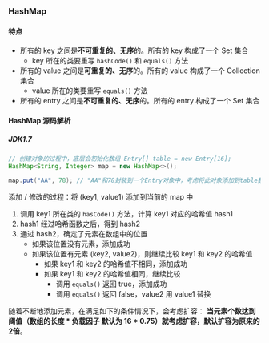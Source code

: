 ### HashMap
#### 特点
- 所有的 key 之间是**不可重复的、无序**的。所有的 key 构成了一个 Set 集合
  - key 所在的类要重写 `hashCode()` 和 `equals()` 方法
- 所有的 value 之间是**可重复的、无序**的。所有的 value 构成了一个 Collection 集合
  - value 所在的类要重写 `equals()` 方法
- 所有的 entry 之间是**不可重复的、无序**的。所有的 entry 构成了一个 Set 集合

#### HashMap 源码解析
##### JDK1.7

```java
// 创建对象的过程中，底层会初始化数组 Entry[] table = new Entry[16];
HashMap<String, Integer> map = new HashMap<>();

map.put("AA", 78); // "AA"和78封装到一个Entry对象中，考虑将此对象添加到table数组中


```

添加 / 修改的过程：将 (key1, value1) 添加到当前的 map 中
1. 调用 key1 所在类的 `hasCode()` 方法，计算 key1 对应的哈希值 hash1
2. hash1 经过哈希函数之后，得到 hash2
3. 通过 hash2，确定了元素在数组中的位置
   - 如果该位置没有元素，添加成功
   - 如果该位置有元素 (key2, value2)，则继续比较 key1 和 key2 的哈希值
     - 如果 key1 和 key2 的哈希值不相同，添加成功
     - 如果 key1 和 key2 的哈希值相同，继续比较
       - 调用 `equals()` 返回 true，添加成功 
       - 调用 `equals()` 返回 false，value2 用 value1 替换

随着不断地添加元素，在满足如下的条件情况下，会考虑扩容：
**当元素个数达到阈值（数组的长度 * 负载因子 默认为 16 * 0.75）就考虑扩容，默认扩容为原来的2倍**。
